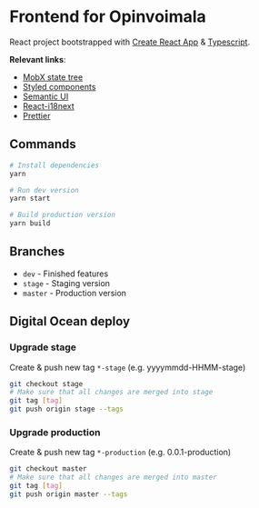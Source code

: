 # Frontend for Opinvoimala

React project bootstrapped with [Create React App](https://github.com/facebook/create-react-app) & [Typescript](https://www.typescriptlang.org/docs/home.html).

**Relevant links**:

- [MobX state tree](https://mobx-state-tree.js.org/)
- [Styled components](https://styled-components.com/docs/basics)
- [Semantic UI](https://react.semantic-ui.com/)
- [React-i18next](https://github.com/i18next/react-i18next)
- [Prettier](https://prettier.io/docs/en/index.html)

## Commands

```sh
# Install dependencies
yarn

# Run dev version
yarn start

# Build production version
yarn build
```

## Branches

- `dev` - Finished features
- `stage` - Staging version
- `master` - Production version

## Digital Ocean deploy

### Upgrade stage

Create & push new tag `*-stage` (e.g. yyyymmdd-HHMM-stage)

```sh
git checkout stage
# Make sure that all changes are merged into stage
git tag [tag]
git push origin stage --tags
```

### Upgrade production

Create & push new tag `*-production` (e.g. 0.0.1-production)

```sh
git checkout master
# Make sure that all changes are merged into master
git tag [tag]
git push origin master --tags
```
